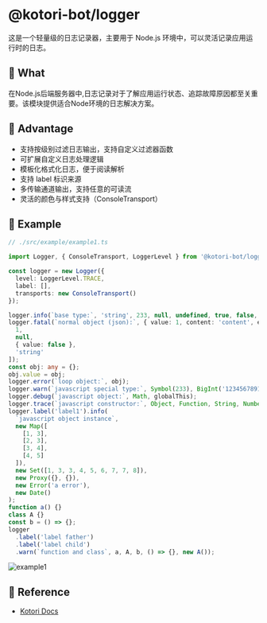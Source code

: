 # @kotori-bot/logger

这是一个轻量级的日志记录器，主要用于 Node.js 环境中，可以灵活记录应用运行时的日志。

## 🎯 What

在Node.js后端服务器中,日志记录对于了解应用运行状态、追踪故障原因都至关重要。该模块提供适合Node环境的日志解决方案。

## 🚀 Advantage

- 支持按级别过滤日志输出，支持自定义过滤器函数
- 可扩展自定义日志处理逻辑
- 模板化格式化日志，便于阅读解析
- 支持 label 标识来源
- 多传输通道输出，支持任意的可读流
- 灵活的颜色与样式支持（ConsoleTransport）

## 🌰 Example

```typescript
// ./src/example/example1.ts

import Logger, { ConsoleTransport, LoggerLevel } from '@kotori-bot/logger';

const logger = new Logger({
  level: LoggerLevel.TRACE,
  label: [],
  transports: new ConsoleTransport()
});

logger.info(`base type:`, 'string', 233, null, undefined, true, false, 2.7182818284);
logger.fatal(`normal object (json):`, { value: 1, content: 'content', extends: { value: 2 } }, [
  1,
  null,
  { value: false },
  'string'
]);
const obj: any = {};
obj.value = obj;
logger.error(`loop object:`, obj);
logger.warn(`javascript special type:`, Symbol(233), BigInt('1234567891011121314151617181920'));
logger.debug(`javascript object:`, Math, globalThis);
logger.trace(`javascript constructor:`, Object, Function, String, Number, Boolean, Set, Map, Symbol, Error, Date);
logger.label('label1').info(
  `javascript object instance`,
  new Map([
    [1, 3],
    [2, 3],
    [3, 4],
    [4, 5]
  ]),
  new Set([1, 3, 3, 4, 5, 6, 7, 7, 8]),
  new Proxy({}, {}),
  new Error('a error'),
  new Date()
);
function a() {}
class A {}
const b = () => {};
logger
  .label('label father')
  .label('label child')
  .warn(`function and class`, a, A, b, () => {}, new A());
```

![example1](https://pic.imgdb.cn/item/65c229869f345e8d032c998a.png)

## 📒 Reference

- [Kotori Docs](https://kotori.js.org/)
